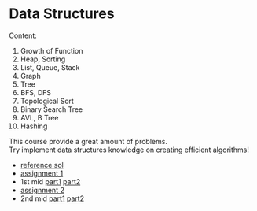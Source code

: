 # Data Structures  
Content:  
1. Growth of Function 
2. Heap, Sorting  
3. List, Queue, Stack 
4. Graph  
5. Tree 
6. BFS, DFS 
7. Topological Sort 
8. Binary Search Tree 
9. AVL, B Tree  
10. Hashing 

This course provide a great amount of problems.  
Try implement data structures knowledge on creating efficient algorithms!  
- [reference sol](https://github.com/jamie-jjd/2021_spring_introduction_to_data_structure) 
- [assignment 1](https://www.hackerrank.com/ds21-assignment-1)  
- 1st mid [part1](https://www.hackerrank.com/contests/ds21-exam-1/challenges) [part2](https://www.hackerrank.com/contests/ds21-exam-1-home/challenges)  
- [assignment 2](https://www.hackerrank.com/contests/ds21-assignment-2/challenges)  
- 2nd mid [part1](https://www.hackerrank.com/ds21-exam-2) [part2](https://www.hackerrank.com/ds21-exam-2-home)  



